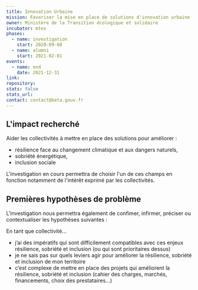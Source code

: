 ```yaml
---
title: Innovation Urbaine
mission: Favoriser la mise en place de solutions d'innovation urbaine
owner: Ministère de la Transition écologique et solidaire
incubator: mtes
phases:
  - name: investigation
    start: 2020-09-08
  - name: alumni
    start: 2021-02-01
events:
  - name: end
    date: 2021-12-31
link: 
repository: 
stats: false
stats_url: 
contact: contact@beta.gouv.fr
---
```


## L'impact recherché

Aider les collectivités à mettre en place des solutions pour améliorer :
- résilience face au changement climatique et aux dangers naturels, 
- sobriété énergétique, 
- inclusion sociale

L'investigation en cours permettra de choisir l'un de ces champs en fonction notamment de l'intérêt exprimé par les collectivités.

## Premières hypothèses de problème

L'investigation nous permettra également de confimer, infirmer, préciser ou contextualiser les hypothèses suivantes :

En tant que collectivité…
- j’ai des impératifs qui sont difficilement compatibles avec ces enjeux résilience, sobriété et inclusion (ou qui sont prioritaires dessus)
- je ne sais pas sur quels leviers agir pour améliorer la résilience, sobriété et inclusion de mon territoire
- c’est complexe de mettre en place des projets qui améliorent la résilience, sobriété et inclusion (cahier des charges, marchés, financements, choix des prestataires…)


